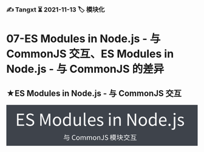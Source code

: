 ### ✍️ Tangxt ⏳ 2021-11-13 🏷️ 模块化

# 07-ES Modules in Node.js - 与 CommonJS 交互、ES Modules in Node.js - 与 CommonJS 的差异

## ★ES Modules in Node.js - 与 CommonJS 交互

![与 CommonJS 交互](assets/img/2021-11-14-00-11-09.png)
